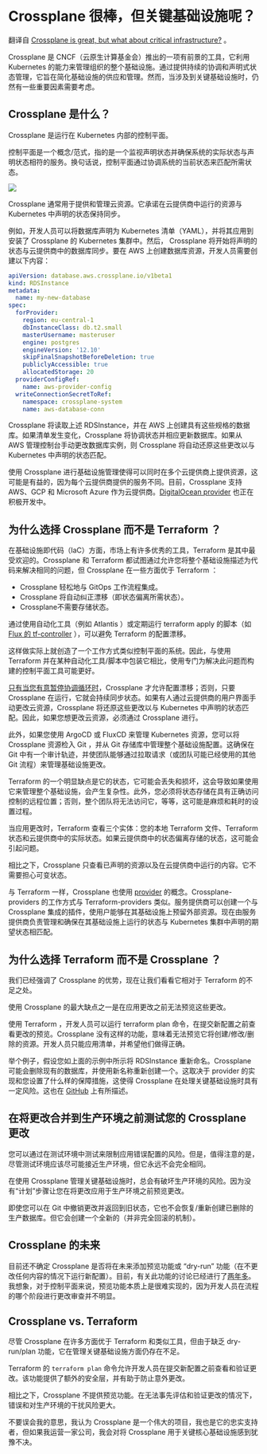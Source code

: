 # Crossplane 很棒，但关键基础设施呢？

翻译自 [Crossplane is great, but what about critical infrastructure?](https://www.eficode.com/blog/crossplane-is-great-but-what-about-critical-infrastructure) 。

Crossplane 是 CNCF（云原生计算基金会）推出的一项有前景的工具，它利用 Kubernetes 的能力来管理组织的整个基础设施。通过提供持续的协调和声明式状态管理，它旨在简化基础设施的供应和管理。然而，当涉及到关键基础设施时，仍然有一些重要因素需要考虑。

## Crossplane 是什么？

Crossplane 是运行在 Kubernetes 内部的控制平面。

控制平面是一个概念/范式，指的是一个监视声明状态并确保系统的实际状态与声明状态相符的服务。换句话说，控制平面通过协调系统的当前状态来匹配所需状态。

![](https://www.eficode.com/hs-fs/hubfs/Eficode%202020%20site%20images/Blog%20images/CrossplaneDiagram.png?width=1500&height=750&name=CrossplaneDiagram.png)

Crossplane 通常用于提供和管理云资源。它承诺在云提供商中运行的资源与 Kubernetes 中声明的状态保持同步。

例如，开发人员可以将数据库声明为 Kubernetes 清单（YAML），并将其应用到安装了 Crossplane 的 Kubernetes 集群中。然后， Crossplane 将开始将声明的状态与云提供商中的数据库同步。要在 AWS 上创建数据库资源，开发人员需要创建以下内容：

```yaml
apiVersion: database.aws.crossplane.io/v1beta1
kind: RDSInstance
metadata:
  name: my-new-database
spec:
  forProvider:
    region: eu-central-1
    dbInstanceClass: db.t2.small
    masterUsername: masteruser
    engine: postgres
    engineVersion: '12.10'
    skipFinalSnapshotBeforeDeletion: true
    publiclyAccessible: true
    allocatedStorage: 20
  providerConfigRef:
    name: aws-provider-config
  writeConnectionSecretToRef:
    namespace: crossplane-system
    name: aws-database-conn
```

Crossplane 将读取上述 RDSInstance，并在 AWS 上创建具有这些规格的数据库。如果清单发生变化，Crossplane 将协调状态并相应更新数据库。如果从 AWS 管理控制台手动更改数据库实例，则 Crossplane 将自动还原这些更改以与 Kubernetes 中声明的状态匹配。

使用 Crossplane 进行基础设施管理使得可以同时在多个云提供商上提供资源，这可能是有益的，因为每个云提供商提供的服务不同。目前，Crossplane 支持 AWS、GCP 和 Microsoft Azure 作为云提供商。[DigitalOcean provider](https://www.digitalocean.com/blog/announcing-the-digitalocean-crossplane-provider) 也正在积极开发中。

## 为什么选择 Crossplane 而不是 Terraform ？

在基础设施即代码（IaC）方面，市场上有许多优秀的工具，Terraform 是其中最受欢迎的。Crossplane 和 Terraform 都试图通过允许您将整个基础设施描述为代码来解决相同的问题，但 Crossplane 在一些方面优于 Terraform ：

- Crossplane 轻松地与 GitOps 工作流程集成。
- Crossplane 将自动纠正漂移（即状态偏离所需状态）。
- Crossplane不需要存储状态。

通过使用自动化工具（例如 Atlantis ）或定期运行 terraform apply 的脚本（如 [Flux 的 tf-controller](https://weaveworks.github.io/tf-controller/) ），可以避免 Terraform 的配置漂移。

这样做实际上就创造了一个工作方式类似控制平面的系统。因此，与使用 Terraform 并在某种自动化工具/脚本中包装它相比，使用专门为解决此问题而构建的控制平面工具可能更好。

[只有当您有意暂停协调循环时](https://docs.crossplane.io/v1.10/concepts/managed-resources/#pausing-reconciliations)，Crossplane 才允许配置漂移；否则，只要 Crossplane 在运行，它就会持续同步状态。如果有人通过云提供商的用户界面手动更改云资源，Crossplane 将还原这些更改以与 Kubernetes 中声明的状态匹配。因此，如果您想更改云资源，必须通过 Crossplane 进行。

此外，如果您使用 ArgoCD 或 FluxCD 来管理 Kubernetes 资源，您可以将 Crossplane 资源检入 Git ，并从 Git 存储库中管理整个基础设施配置。这确保在 Git 中有一个审计轨迹，并使团队能够通过拉取请求（或团队可能已经使用的其他 Git 流程）来管理基础设施更改。

Terraform 的一个明显缺点是它的状态，它可能会丢失和损坏，这会导致如果使用它来管理整个基础设施，会产生复杂性。此外，您必须将状态存储在具有正确访问控制的远程位置；否则，整个团队将无法访问它，等等，这可能是麻烦和耗时的设置过程。

当应用更改时，Terraform 查看三个实体：您的本地 Terraform 文件、Terraform 状态和云提供商中的实际状态。如果云提供商中的状态偏离存储的状态，这可能会引起问题。

相比之下，Crossplane 只查看已声明的资源以及在云提供商中运行的内容。它不需要担心可变状态。

与 Terraform 一样，Crossplane 也使用 [provider](https://www.cncf.io/projects/crossplane/) 的概念。Crossplane-providers 的工作方式与 Terraform-providers 类似。服务提供商可以创建一个与 Crossplane 集成的插件，使用户能够在其基础设施上预留外部资源。现在由服务提供商负责管理和确保在其基础设施上运行的状态与 Kubernetes 集群中声明的期望状态相匹配。

## 为什么选择 Terraform 而不是 Crossplane ？

我们已经强调了 Crossplane 的优势，现在让我们看看它相对于 Terraform 的不足之处。

使用 Crossplane 的最大缺点之一是在应用更改之前无法预览这些更改。

使用 Terraform ，开发人员可以运行 terraform plan 命令，在提交新配置之前查看更改的预览。Crossplane 没有这样的功能，意味着无法预览它将创建/修改/删除的资源。开发人员只能应用清单，并希望他们做得正确。

举个例子，假设您如上面的示例中所示将 RDSInstance 重新命名。Crossplane 可能会删除现有的数据库，并使用新名称重新创建一个。这取决于 provider 的实现和您设置了什么样的保障措施，这使得 Crossplane 在处理关键基础设施时具有一定风险。这也在 [GitHub](https://github.com/crossplane/crossplane/issues/1805) 上有所描述。

## 在将更改合并到生产环境之前测试您的 Crossplane 更改

您可以通过在测试环境中测试来限制应用错误配置的风险。但是，值得注意的是，尽管测试环境应该尽可能接近生产环境，但它永远不会完全相同。

在使用 Crossplane 管理关键基础设施时，总会有破坏生产环境的风险。因为没有“计划”步骤让您在将更改应用于生产环境之前预览更改。

即使您可以在 Git 中撤销更改并返回到旧状态，它也不会恢复/重新创建已删除的生产数据库。但它会创建一个全新的（并非完全回滚的机制）。

## Crossplane 的未来

目前还不确定 Crossplane 是否将在未来添加预览功能或 “dry-run” 功能（在不更改任何内容的情况下运行新配置）。目前，有关此功能的讨论已经进行了[两年多](https://github.com/crossplane/crossplane/issues/1805)。我想象，对于控制平面来说，预览功能本质上是很难实现的，因为开发人员在流程的哪个阶段进行更改审查并不明显。

## Crossplane vs. Terraform

尽管 Crossplane 在许多方面优于 Terraform 和类似工具，但由于缺乏 dry-run/plan 功能，它在管理关键基础设施方面仍存在不足。

Terraform 的 `terraform plan` 命令允许开发人员在提交新配置之前查看和验证更改。该功能提供了额外的安全层，并有助于防止意外更改。

相比之下，Crossplane 不提供预览功能。在无法事先评估和验证更改的情况下，错误和对生产环境的干扰风险更大。

不要误会我的意思，我认为 Crossplane 是一个伟大的项目，我也是它的忠实支持者，但如果我运营一家公司，我会对将 Crossplane 用于关键核心基础设施感到犹豫不决。
